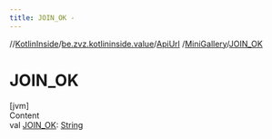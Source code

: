 ```yaml
---
title: JOIN_OK -
---
```

//[KotlinInside](../../../index.md)/[be.zvz.kotlininside.value](../../index.md)/[ApiUrl](../index.md)
/[MiniGallery](index.md)/[JOIN_OK](-j-o-i-n_-o-k.md)

# JOIN_OK

[jvm]  
Content  
val [JOIN_OK](-j-o-i-n_-o-k.md): [String](https://docs.oracle.com/javase/7/docs/api/java/lang/String.html)  



